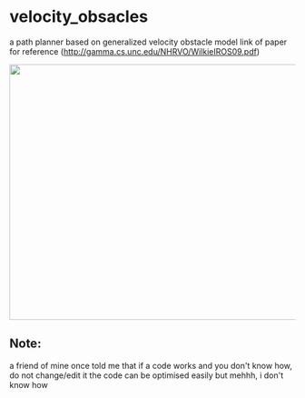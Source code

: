 # velocity_obsacles
a path planner based on generalized velocity obstacle model
link of paper for reference (http://gamma.cs.unc.edu/NHRVO/WilkieIROS09.pdf)

<img src="https://github.com/saksham18kukreja/velocity_obsacles/blob/main/path_planner.gif" width="600" height="450" />





## Note:
a friend of mine once told me that if a code works and you don't know how, do not change/edit it
the code can be optimised easily but mehhh, i don't know how
